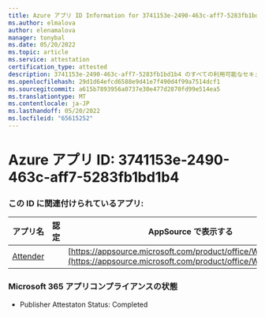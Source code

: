```yaml
---
title: Azure アプリ ID Information for 3741153e-2490-463c-aff7-5283fb1bd1b4
ms.author: elmalova
author: elenamalova
manager: tonybal
ms.date: 05/20/2022
ms.topic: article
ms.service: attestation
certification_type: attested
description: 3741153e-2490-463c-aff7-5283fb1bd1b4 のすべての利用可能なセキュリティとコンプライアンス情報。
ms.openlocfilehash: 29d1d64efcd6588e9d41e7f490d4f99a7514dcf1
ms.sourcegitcommit: a615b7893956a0737e30e477d2870fd99e514ea5
ms.translationtype: MT
ms.contentlocale: ja-JP
ms.lasthandoff: 05/20/2022
ms.locfileid: "65615252"
---
```

# <a name="azure-app-id-3741153e-2490-463c-aff7-5283fb1bd1b4"></a>Azure アプリ ID: 3741153e-2490-463c-aff7-5283fb1bd1b4


### <a name="apps-associated-with-this-id"></a>この ID に関連付けられているアプリ:
| **アプリ名** | **認定** | **AppSource で表示する** |
|--------------|---------------|-----------------------|
| [Attender](../forward/WA200003856.md) |  | [https://appsource.microsoft.com/product/office/WA200003856](https://appsource.microsoft.com/product/office/WA200003856) |

### <a name="microsoft-365-app-compliance-status"></a>Microsoft 365 アプリコンプライアンスの状態
- Publisher Attestaton Status: Completed
